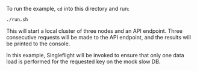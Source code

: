 To run the example, `cd` into this directory and run:

```bash
./run.sh
```

This will start a local cluster of three nodes and an API endpoint. Three consecutive requests will be made to the API endpoint, and the results will be printed to the console.

In this example, Singleflight will be invoked to ensure that only one data load is performed for the requested key on the mock slow DB.
